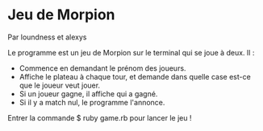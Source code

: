 # Jeu de Morpion 
 Par loundness et alexys

Le programme est un jeu de Morpion sur le terminal qui se joue à deux. Il :

- Commence en demandant le prénom des joueurs.
- Affiche le plateau à chaque tour, et demande dans quelle case est-ce que le joueur veut jouer.
- Si un joueur gagne, il affiche qui a gagné.
- Si il y a match nul, le programme l'annonce.

Entrer la commande $ ruby game.rb pour lancer le jeu !


